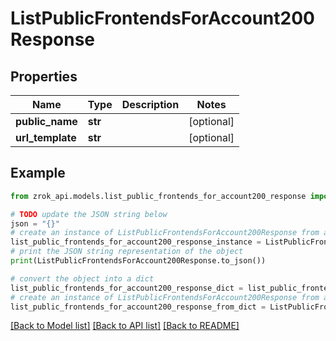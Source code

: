 # ListPublicFrontendsForAccount200Response


## Properties

Name | Type | Description | Notes
------------ | ------------- | ------------- | -------------
**public_name** | **str** |  | [optional] 
**url_template** | **str** |  | [optional] 

## Example

```python
from zrok_api.models.list_public_frontends_for_account200_response import ListPublicFrontendsForAccount200Response

# TODO update the JSON string below
json = "{}"
# create an instance of ListPublicFrontendsForAccount200Response from a JSON string
list_public_frontends_for_account200_response_instance = ListPublicFrontendsForAccount200Response.from_json(json)
# print the JSON string representation of the object
print(ListPublicFrontendsForAccount200Response.to_json())

# convert the object into a dict
list_public_frontends_for_account200_response_dict = list_public_frontends_for_account200_response_instance.to_dict()
# create an instance of ListPublicFrontendsForAccount200Response from a dict
list_public_frontends_for_account200_response_from_dict = ListPublicFrontendsForAccount200Response.from_dict(list_public_frontends_for_account200_response_dict)
```
[[Back to Model list]](../README.md#documentation-for-models) [[Back to API list]](../README.md#documentation-for-api-endpoints) [[Back to README]](../README.md)


